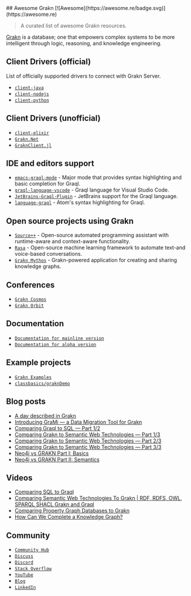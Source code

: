 <div class="github-widget" data-repo="graknlabs/awesome"></div>
<script async src="https://pagead2.googlesyndication.com/pagead/js/adsbygoogle.js"></script><ins class="adsbygoogle" style="display:block" data-ad-client="ca-pub-6890694312814945" data-ad-slot="5473692530" data-ad-format="auto"  data-full-width-responsive="true"></ins><script>(adsbygoogle = window.adsbygoogle || []).push({});</script>
## Awesome Grakn [![Awesome](https://awesome.re/badge.svg)](https://awesome.re)

> A curated list of awesome Grakn resources.

[Grakn](https://grakn.ai) is a database; one that empowers complex systems to be more intelligent through logic, reasoning, and knowledge engineering.




## Client Drivers (official)

List of officially supported drivers to connect with Grakn Server.

- [`client-java`](http://github.com/graknlabs/client-java)
- [`client-nodejs`](http://github.com/graknlabs/client-nodejs)
- [`client-python`](http://github.com/graknlabs/client-python)


## Client Drivers (unofficial)

- [`client-elixir`](https://github.com/taxfix/grakn_elixir)
- [`Grakn.Net`](https://github.com/WalternativE/Grakn.Net)
- [`GraknClient.jl`](https://github.com/Humans-of-Julia/GraknClient.jl)


## IDE and editors support

- [`emacs-graql-mode`](https://github.com/creatorrr/emacs-graql-mode) - Major mode that provides syntax highlighting and basic completion for Graql.
- [`graql-language-vscode`](https://github.com/idealley/graql-language-vscode) - Graql language for Visual Studio Code.
- [`JetBrains-Graql-Plugin`](https://github.com/BFergerson/JetBrains-Graql-Plugin) - JetBrains support for the Graql language.
- [`language-graql`](https://github.com/ShishkinDmitriy/language-graql) - Atom's syntax highlighting for Graql.


## Open source projects using Grakn

- [`Source++`](https://github.com/sourceplusplus/Assistant) - Open-source automated programming assistant with runtime-aware and context-aware functionality.
- [`Rasa`](https://github.com/RasaHQ/rasa) - Open-source machine learning framework to automate text-and voice-based conversations.
- [`Grakn Mythos`](https://github.com/BFergerson/grakn-mythos) - Grakn-powered application for creating and sharing knowledge graphs.

## Conferences

- [`Grakn Cosmos`](https://grakncosmos.com/)
- [`Grakn Orbit`](https://community.grakn.ai/grakn-orbit-2021)

## Documentation

- [`Documentation for mainline version`](https://docs.grakn.ai/)
- [`Documentation for alpha version`](https://https://dev.docs.grakn.ai/)

## Example projects

- [`Grakn Examples`](https://github.com/graknlabs/examples)
- [`classbasics/graknDemo`](https://github.com/classbasics/graknDemo)

## Blog posts

- [A day described in Grakn](https://towardsdatascience.com/a-day-described-in-grakn-part-i-46bb7e3cd82a)
- [Introducing GraMi — a Data Migration Tool for Grakn](https://towardsdatascience.com/introducing-grami-a-data-migration-tool-for-grakn-d4051582f867)
- [Comparing Graql to SQL — Part 1/2](https://dzone.com/articles/comparing-graql-to-sql-part-12)
- [Comparing Grakn to Semantic Web Technologies — Part 1/3](https://towardsdatascience.com/comparing-grakn-to-semantic-web-technologies-part-1-3-3558c447214a)
- [Comparing Grakn to Semantic Web Technologies — Part 2/3](https://towardsdatascience.com/comparing-grakn-to-semantic-web-technologies-part-2-3-4602b56969fc)
- [Comparing Grakn to Semantic Web Technologies — Part 3/3](https://towardsdatascience.com/comparing-grakn-to-semantic-web-technologies-part-3-3-cb2fb233fbd5)
- [Neo4j vs GRAKN Part I: Basics](https://towardsdatascience.com/neo4j-vs-grakn-part-i-basics-f2fe3511ce88)
- [Neo4j vs GRAKN Part II: Semantics](https://towardsdatascience.com/neo4j-vs-grakn-part-ii-semantics-11a0847ae7a2)

## Videos

- [Comparing SQL to Graql](https://www.youtube.com/watch?v=rNCvAGdiw1I&list=PLtEF8_xCPklbGuaOANOJHZ8cvbo65LN2I)
- [Comparing Semantic Web Technologies To Grakn | RDF, RDFS, OWL, SPARQL SHACL Grakn and Graql](https://www.youtube.com/watch?v=s6xGQS84qKM)
- [Comparing Property Graph Databases to Grakn](https://www.youtube.com/watch?v=uxZovj2ekIQ)
- [How Can We Complete a Knowledge Graph?](https://www.youtube.com/watch?v=nYDi1_UaFtU&list=PLtEF8_xCPklbGuaOANOJHZ8cvbo65LN2I)

## Community

- [`Community Hub`](https://grakn.ai/community)
- [`Discuss`](https://discuss.grakn.ai/)
- [`Discord`](https://grakn.ai/discord)
- [`Stack Overflow`](https://stackoverflow.com/questions/tagged/grakn)
- [`YouTube`](https://www.youtube.com/channel/UCtZKw0RFof3x23KqGtW3yDA)
- [`Blog`](https://blog.grakn.ai/)
- [`LinkedIn`](https://www.linkedin.com/company/graknlabs/mycompany/)